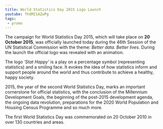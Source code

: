 ```yaml
---
title: World Statistics Day 2015 Logo Launch
youtube: fhdM21AZwPg
tags:
 - promo
---
```



The campaign for World Statistics Day 2015, which will take place on **20 October 2015**, was officially launched today during the 46th Session of the UN Statistical Commission with the theme: *Better data. Better lives.* During the launch the official logo was revealed with an animation.

The logo *‘Stat Happy’* is a play on a percentage symbol (representing statistics) and a smiling face. It evokes the idea of how statistics inform and support people around the world and thus contribute to achieve a healthy, happy society.

2015, the year of the second World Statistics Day, marks an important cornerstone for official statistics, with the conclusion of the Millennium Development Goals, the beginning of the post-2015 development agenda, the ongoing data revolution, preparations for the 2020 World Population and Housing Census Programme and so much more.

The first World Statistics Day was commemorated on 20 October 2010 in over 130 countries and areas.
